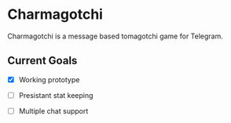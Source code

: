 # Charmagotchi

Charmagotchi is a message based tomagotchi game for Telegram.  

## Current Goals
- [x] Working prototype 
- [ ] Presistant stat keeping
- [ ]  Multiple chat support


 
